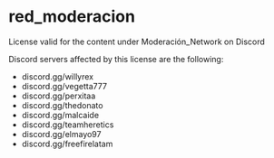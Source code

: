 # red_moderacion
License valid for the content under Moderación_Network on Discord

Discord servers affected by this license are the following:

- discord.gg/willyrex
- discord.gg/vegetta777
- discord.gg/perxitaa
- discord.gg/thedonato
- discord.gg/malcaide
- discord.gg/teamheretics
- discord.gg/elmayo97
- discord.gg/freefirelatam

